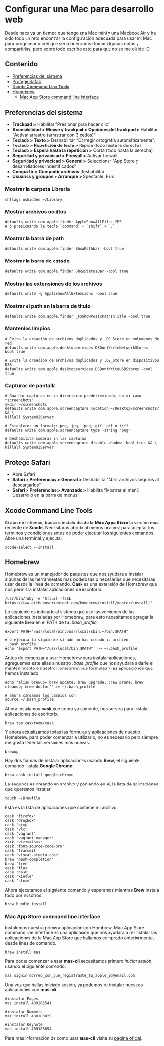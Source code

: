 # Configurar una Mac para desarrollo web
Desde hace ya un tiempo que tengo una Mac mini y una Macbook Air y ha sido todo un reto encontrar la configuración adecuada para usar mi Mac para programar y crei que seria buena idea tomar algunas notas y compartirlas, pero sobre todo escribo esto para que no se me olvide :D

## Contenido

- [Preferencias del sistema](#preferencias-del-sistema)
- [Protege Safari](#protege-safari)
- [Xcode Command Line Tools](#xcode-command-line-tools)
- [Homebrew](#homebrew)
  - [Mac App Store command line interface](#mac-app-store-command-line-interface)

## Preferencias del sistema
- **Trackpad >** Habilitar "Presionar para hacer clic"
- **Accesibilidad > Mouse y trackpad > Opciones del trackpad >** Habilitar "Activar arrastre (arrastrar con 3 dedos)"
- **Teclado > Texto >** Deshabilitar "Corregir ortografía automáticamente".
- **Teclado > Repetición de tecla >** Rápida (todo hasta la derecha)
- **Teclado > Espera hasta la repetición >** Corta (todo hasta la derecha)
- **Seguridad y privacidad > Firewall >** Activar firewall
- **Seguridad y privacidad > General >** Seleccionar "App Store y desarrolladores indentificados"
- **Compartir > Compartir archivos** Deshabilitar
- **Usuarios y groupos > Arranque >** Spectacle, Flux

### Mostrar la carpeta Librería

```shell
chflags nohidden ~/Library
```

### Mostrar archivos ocultos

```shell
defaults write com.apple.finder AppleShowAllFiles YES
# ó presionando la tecla `command` + `shift` + `.`
```

### Mostrar la barra de path

```shell
defaults write com.apple.finder ShowPathbar -bool true
```

### Mostrar la barra de estado

```shell
defaults write com.apple.finder ShowStatusBar -bool true
```

### Mostrar las extensiones de los archivos

```shell
defaults write -g AppleShowAllExtensions -bool true
```

### Mostrar el path en la barra de titulo

```shell
defaults write com.apple.finder _FXShowPosixPathInTitle -bool true
```

### Mantenlos limpios

```shell
# Evita la creación de archivos duplicados y .DS_Store en volumenes de red
defaults write com.apple.desktopservices DSDontWriteNetworkStores -bool true

# Evita la creación de archivos duplicados y .DS_Store en dispositivos USB
defaults write com.apple.desktopservices DSDontWriteUSBStores -bool true
```

### Capturas de pantalla

```shell
# Guardar capturas en un directorio predetreminado, en mi caso "screenshots"
mkdir ~/screenshots
defaults write com.apple.screencapture location ~/Desktop/screenshots/ && \
killall SystemUIServer

# Establecer un formato: png, jpg, jpeg, gif, pdf o tiff
defaults write com.apple.screencapture type -string "png"

# Deshabilita sombras en las capturas
defaults write com.apple.screencapture disable-shadow -bool true && \
killall SystemUIServer
```

## Protege Safari
- Abre Safari 
- **Safari > Preferencias > General >** Deshabilita "Abrir archivos seguros al descargarlos"
- **Safari > Preferencias > Avanzado >** Habilita "Mostrar el menú Desarrollo en la barra de menús"

## Xcode Command Line Tools
Si aún no lo tienes, busca e instala desde la **Mac Apps Store** la versión mas reciente de **Xcode**. Necesitaras abrirlo al menos una vez para aceptar los terminos y condiciones antes de poder ejecutar los siguientes comandos. Abre una terminal y ejecuta:

```shell
xcode-select --install
```

## Homebrew
Homebrew es un manejador de paquetes que nos ayudara a instalar algunas de las herramientas mas poderosas o necesarias que necesitaras usar desde la línea de comando. **Cask** es una extensión de Homebrew que nos permitira instalar aplicaciones de escritorio.

```shell
/usr/bin/ruby -e "$(curl -fsSL https://raw.githubusercontent.com/Homebrew/install/master/install)"
```

Lo siguiente es indicarle al sistema que use las versiones de las aplicaciones instaladas por Homebrew, para esto necesitamos agregar la siguiente línea en el PATH de tu _.bash_profile_

```shell
export PATH="/usr/local/bin:/usr/local/sbin:~/bin:$PATH"

# ó ejecuta lo siguiente si aún no has creado tu archivo _.bash_profile_
echo 'export PATH="/usr/local/bin:$PATH"' >> ~/.bash_profile
```

Antes de comenzar a usar Homebrew para instalar aplicaciones, agreguemos este alias a nuestro _.bash_profile_ que nos ayudara a darle el mantenimiento a nuestro Homebrew, sus formulas y las aplicaciones que hemos instalado

```shell
echo "alias brewup='brew update; brew upgrade; brew prune; brew cleanup; brew doctor'" >> ~/.bash_profile

# ahora cargamos los cambios con
source ~/.bash_profile
```

Ahora instalamos **cask** que como ya comente, nos servira para instalar aplicaciones de escritorio.

```shell
brew tap caskroom/cask
```

Y ahora actualizamos todas las formulas y aplicaciones de nuestro Homebrew, para poder comenzar a utilizarlo, no es necesario pero siempre me gusta tener las versiones más nuevas.
```shell
brewup
```

Hay dos formas de instalar aplicaciones usando **Brew**, el siguiente comando instala **Google Chrome**:

```shell
brew cask install google-chrome
```

La segunda es creando un archivo y poniendo en el, la lista de aplicaciones que queremos instalar

```shell
touch ~/Brewfile
```

Esta es la lista de aplicaciones que contiene mi archivo

```shell
cask 'firefox'
cask 'dropbox'
cask 'gimp'
cask 'vlc'
cask 'vagrant'
cask 'vagrant-manager'
cask 'virtualbox'
cask 'font-source-code-pro'
cask 'transmit'
cask 'visual-studio-code'
brew 'bash-completion'
brew 'tree'
cask 'flux'
cask 'dash'
cask 'kindle'
cask 'steam'
```

Ahora ejecutamos el siguiente comando y esperamos mientras **Brew** instala todo por nosotros.

```shell
brew bundle install
```

### Mac App Store command line interface
Instalemos nuestra primera aplicación con Hombrew, Mac App Store command line interface es una aplicación que nos ayudara a re-instalar las aplicaciones de la Mac App Store que hallamos comprado anteriormente, desde línea de comando.

```shell
brew install mas
```

Para poder comenzar a usar **mas-cli** necesitamos primero _iniciar sesión_, usando el siguiente comando:

```shell
mas signin correo_con_que_registraste_tu_apple_id@email.com
```

Una vez que hallas iniciado sesión, ya podemos re-instalar nuestras aplicaciones con **mas-cli**

```shell
#instalar Pages
mas install 409201541

#instalar Numbers
mas install 409203825

#instalar Keynote
mas install 409183694
```

Para más información de como usar **mas-cli** visita su [página oficial](https://github.com/mas-cli/mas).
